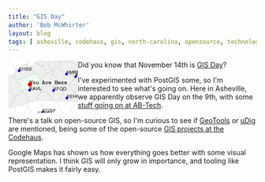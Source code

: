 ```yaml
---
title: "GIS Day"
author: 'Bob McWhirter'
layout: blog
tags: [ asheville, codehaus, gis, north-carolina, opensource, technology ]
---
```

<img src="/blog/assets/picture-8.png" align="left" height="106" width="141"/>Did you know that November 14th is <a href="http://www.gisday.com/" title="GIS Day">GIS Day</a>?

I've experimented with PostGIS some, so I'm interested to see what's going on.  Here in Asheville, we apparently observe GIS Day on the 9th, with some <a href="http://spreadsheets.google.com/pub?key=pUJkfPwlDiCO5FSbttFzNFw" title="GIS Day Schedule for AB Tech">stuff going on at AB-Tech</a>.

There's a talk on open-source GIS, so I'm curious to see if <a href="http://geotools.codehaus.org/" title="GeoTools">GeoTools</a> or <a href="http://udig.codehaus.org/" title="uDig">uDig</a> are mentioned, being some of the open-source <a href="http://xircles.codehaus.org/tags/gis" title="Codehaus GIS tag">GIS projects at the Codehaus</a>.

Google Maps has shown us how everything goes better with some visual representation.  I think GIS will only grow in importance, and tooling like PostGIS makes it fairly easy.
